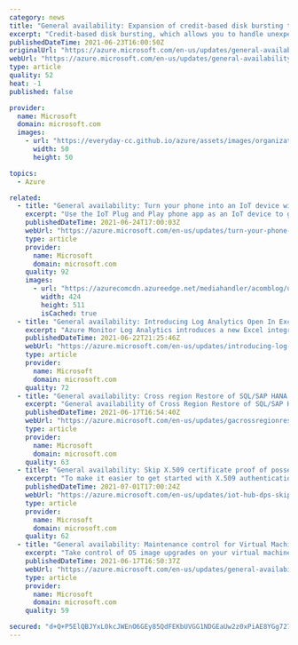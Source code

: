 ```yaml
---
category: news
title: "General availability: Expansion of credit-based disk bursting to Azure Standard SSDs E30 and smaller"
excerpt: "Credit-based disk bursting, which allows you to handle unexpected disk traffic and batch jobs smoothly without the need to overprovision your disk, is now available on Azure Standard SSDs E30 and smaller."
publishedDateTime: 2021-06-23T16:00:50Z
originalUrl: "https://azure.microsoft.com/en-us/updates/general-availability-expansion-of-creditbased-disk-bursting-to-azure-standard-ssds-e30-and-smaller/"
webUrl: "https://azure.microsoft.com/en-us/updates/general-availability-expansion-of-creditbased-disk-bursting-to-azure-standard-ssds-e30-and-smaller/"
type: article
quality: 52
heat: -1
published: false

provider:
  name: Microsoft
  domain: microsoft.com
  images:
    - url: "https://everyday-cc.github.io/azure/assets/images/organizations/microsoft.com-50x50.jpg"
      width: 50
      height: 50

topics:
  - Azure

related:
  - title: "General availability: Turn your phone into an IoT device with the new IoT Plug and Play mobile app"
    excerpt: "Use the IoT Plug and Play phone app as an IoT device to get started quickly with IoT Central or IoT Hub."
    publishedDateTime: 2021-06-24T17:00:03Z
    webUrl: "https://azure.microsoft.com/en-us/updates/turn-your-phone-into-an-iot-device/"
    type: article
    provider:
      name: Microsoft
      domain: microsoft.com
    quality: 92
    images:
      - url: "https://azurecomcdn.azureedge.net/mediahandler/acomblog/updates/UpdatesV2/blog/7ba3c654-273c-41d6-9567-3f9ac29ef1ca.png"
        width: 424
        height: 511
        isCached: true
  - title: "General availability: Introducing Log Analytics Open In Excel - A new Excel integration capability"
    excerpt: "Azure Monitor Log Analytics introduces a new Excel integration capability that allows you to create a connected Excel workbook right from the Log Analytics blade in Azure. "
    publishedDateTime: 2021-06-22T21:25:46Z
    webUrl: "https://azure.microsoft.com/en-us/updates/introducing-log-analytics-open-in-excel-a-new-excel-integration-capability/"
    type: article
    provider:
      name: Microsoft
      domain: microsoft.com
    quality: 72
  - title: "General availability: Cross region Restore of SQL/SAP HANA running in Azure VM"
    excerpt: "General availability of Cross Region Restore of SQL/SAP HANA databases running in Azure VM allows to restore data in the secondary region for compliance/audit and outage scenarios."
    publishedDateTime: 2021-06-17T16:54:40Z
    webUrl: "https://azure.microsoft.com/en-us/updates/gacrossregionrestoresqlsaphana/"
    type: article
    provider:
      name: Microsoft
      domain: microsoft.com
    quality: 63
  - title: "General availability: Skip X.509 certificate proof of possession for IoT Hub and DPS"
    excerpt: "To make it easier to get started with X.509 authentication with IoT Hub and Device Provisioning Services (DPS), we're removing the requirement to prove possession of uploaded certificates."
    publishedDateTime: 2021-07-01T17:00:24Z
    webUrl: "https://azure.microsoft.com/en-us/updates/iot-hub-dps-skip-pop/"
    type: article
    provider:
      name: Microsoft
      domain: microsoft.com
    quality: 62
  - title: "General availability: Maintenance control for Virtual Machine Scale Sets OS image upgrades"
    excerpt: "Take control of OS image upgrades on your virtual machine scale sets by using the new maintenance control feature. Now you can update at the time chosen by you with all the safety checks in place."
    publishedDateTime: 2021-06-17T16:50:37Z
    webUrl: "https://azure.microsoft.com/en-us/updates/general-availability-maintenance-control-for-vmss-os-image-upgrades/"
    type: article
    provider:
      name: Microsoft
      domain: microsoft.com
    quality: 59

secured: "d+Q+P5ElQBJYxL0kcJWEnO6GEy85QdFEKbUVGG1NDGEaUw2z0xPiAE8YGg727y9s28WjZ91FRW2m6JvaUoak/0owcYjHkjMRq6yl/tGngYKFqhkPATGodD6mHogUR9MNrSpU4OQxnK/N1kEnEO3Z8HJcqtjdTGrjdcZ/rb61htwHhiKscxf74I+CGTk+plxcW4TUtIQkPAjtjiWL0FzKTm33zSCm2ch1x558awNsCwxmB62QdXotUIjCqbb9tI/X/QOruBRcJ3y6VoR3On2a2NGkJKEmtwo4qeu4reT4phe/emPYZdbqthwxAZhxxVhX9gyiqGqLj8XWCYhbfBJHhjEiN/6Z1lF1h9c3GWFRmWM=;+6AncppQ/d6VLkOW6MaANA=="
---
```



